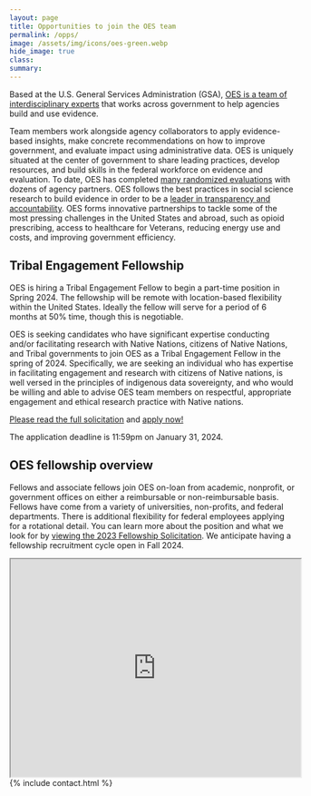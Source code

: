 ```yaml
---
layout: page
title: Opportunities to join the OES team
permalink: /opps/
image: /assets/img/icons/oes-green.webp
hide_image: true
class:
summary: 
---
```


Based at the U.S. General Services Administration (GSA), <a href="https://oes.gsa.gov/team/">OES is a team of interdisciplinary experts</a> that works across government to help agencies build and use evidence.

Team members work alongside agency collaborators to apply evidence-based insights, make concrete recommendations on how to improve government, and evaluate impact using administrative data. OES is uniquely situated at the center of government to share leading practices, develop resources, and build skills in the federal workforce on evidence and evaluation. To date, OES has completed <a href="http://oes.gsa.gov/work">many randomized evaluations</a> with dozens of agency partners. OES follows the best practices in social science research to build evidence in order to be a <a href="http://oes.gsa.gov/methods">leader in transparency and accountability</a>. OES forms innovative partnerships to tackle some of the most pressing challenges in the United States and abroad, such as opioid prescribing, access to healthcare for Veterans, reducing energy use and costs, and improving government efficiency.

## Tribal Engagement Fellowship
OES is hiring a Tribal Engagement Fellow to begin a part-time position in Spring 2024. The fellowship will be remote with location-based flexibility within the United States. Ideally the fellow will serve for a period of 6 months at 50% time, though this is negotiable.

OES is seeking candidates who have significant expertise conducting and/or facilitating research with Native Nations, citizens of Native Nations, and Tribal governments to join OES as a Tribal Engagement Fellow in the spring of 2024. Specifically, we are seeking an individual who has expertise in facilitating engagement and research with citizens of Native nations, is well versed in the principles of indigenous data sovereignty, and who would be willing and able to advise OES team members on respectful, appropriate engagement and ethical research practice with Native nations. 

<a href="{{ '/assets/files/tribal-engagement-fellow-oes-solicitation-fy24.pdf' | prepend: site.baseurl }}" target="_blank">Please read the full solicitation</a> and <a href="https://docs.google.com/forms/d/e/1FAIpQLSfrbzvlye2OuI-9BkVdahd-nsCP1SvGF2GqXftsOYtTxoZiZw/viewform">apply now!</a>

The application deadline is 11:59pm on January 31, 2024. 

## OES fellowship overview
Fellows and associate fellows join OES on-loan from academic, nonprofit, or government offices on either a reimbursable or non-reimbursable basis. Fellows have come from a variety of universities, non-profits, and federal departments. There is additional flexibility for federal employees applying for a rotational detail. You can learn more about the position and what we look for by <a href="{{ '/assets/files/GSA-OES-Fellowship-Solicitation-FY23.pdf' | prepend: site.baseurl }}" target="_blank">viewing the 2023 Fellowship Solicitation</a>.
We anticipate having a fellowship recruitment cycle open in Fall 2024. 

<div class="videoWrapper">
    <iframe title="U.S. General Services Administration Office of Evaluation Sciences Recruitment Video" src="https://www.youtube.com/embed/9KSQ3YLpuV4" width="512" height="384"></iframe>
</div>

<section class="usa-section bg-white">
  {% include contact.html %}
</section>
